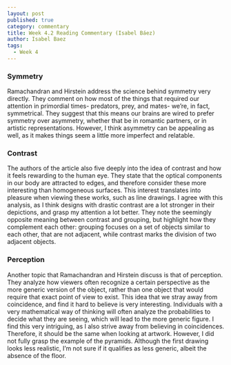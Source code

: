 ```yaml
---
layout: post
published: true
category: commentary
title: Week 4.2 Reading Commentary (Isabel Báez)
author: Isabel Baez
tags:
  - Week 4
---
```


### Symmetry
Ramachandran and Hirstein address the science behind symmetry very directly. They comment on how most of the things that required our attention in primordial times- predators, prey, and mates- we’re, in fact, symmetrical. They suggest that this means our brains are wired to prefer symmetry over asymmetry, whether that be in romantic partners, or in artistic representations. However, I think asymmetry can be appealing as well, as it makes things seem a little more imperfect and relatable. 

### Contrast
The authors of the article also five deeply into the idea of contrast and how it feels rewarding to the human eye. They state that the optical components in our body are attracted to edges, and therefore consider these more interesting than homogeneous surfaces. This interest translates into pleasure when viewing these works, such as line drawings. I agree with this analysis, as I think designs with drastic contrast are a lot stronger in their depictions, and grasp my attention a lot better. They note the seemingly opposite meaning between contrast and grouping, but highlight how they complement each other: grouping focuses on a set of objects similar to each other, that are not adjacent, while contrast marks the division of two adjacent objects. 

### Perception
Another topic that Ramachandran and Hirstein discuss is that of perception. They analyze how viewers often recognize a certain perspective as the more generic version of the object, rather than one object that would require that exact point of view to exist. This idea that we stray away from coincidence, and find it hard to believe is very interesting. Individuals with a very mathematical way of thinking will often analyze the probabilities to decide what they are seeing, which will lead to the more generic figure. I find this very intriguing, as I also strive away from believing in coincidences. Therefore, it should be the same when looking at artwork. However, I did not fully grasp the example of the pyramids. Although the first drawing looks less realistic, I’m not sure if it qualifies as less generic, albeit the absence of the floor. 
